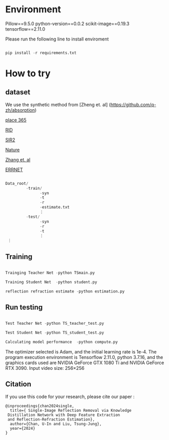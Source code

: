 




# Environment

Pillow==9.5.0
python-version==0.0.2
scikit-image==0.19.3
tensorflow==2.11.0

Please run the following line to install enviroment
```python

pip install -r requirements.txt

```

# How to try



## dataset 
We use the synthetic method from [Zheng et. al] (https://github.com/q-zh/absorption)

[place 365](https://github.com/CSAILVision/places365)

[RID](https://github.com/USTCPCS/CVPR2018_attention)

[SIR2](https://www.dropbox.com/scl/fi/qgg1whla1jb3a9cgis18l/SIR2.zip?rlkey=kmhrc2uk63be2s9hzr43gc3hm&e=1&st=cfsh8sol&dl=0)

[Nature](https://github.com/JHL-HUST/IBCLN)

[Zhang et. al](https://github.com/ceciliavision/perceptual-reflection-removal)

[ERRNET](https://github.com/Vandermode/ERRNet)


```python

Data_root/
         -train/
               -syn
               -t
               -r
               -estimate.txt
               ⋮
         -test/
               -syn
               -r
               -t
               ⋮
 ⋮

```

## Training
```python

Trainging Teacher Net -python TSmain.py

Training Student Net  -python student.py

reflection refraction estimate -python estimation.py

```

## Run testing
```python

Test Teacher Net -python TS_teacher_test.py

Test Student Net -python TS_student_test.py

Calculating model performance  -python compute.py

```



The optimizer selected is Adam, and the initial learning rate is 1e-4. The program execution environment is Tensorflow 2.11.0, python 3.7.16, and the graphics cards used are NVIDIA GeForce GTX 1080 Ti and NVIDIA GeForce RTX 3090. Input video size: 256×256



## Citation
If you use this code for your research, please cite our paper :

```
@inproceedings{chan2024single,
  title={ Single-Image Reflection Removal via Knowledge
 Distillation Network with Deep Feature Extraction
 and Reflection-Refraction Estimation},
  author={Chan, U-In and Liu, Tsung-Jung},
  year={2024}
}
```
